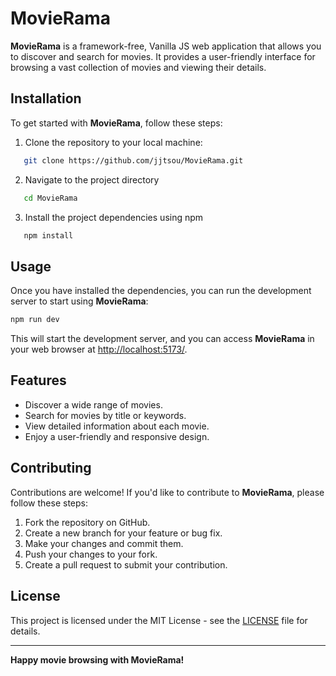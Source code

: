 # MovieRama

**MovieRama** is a framework-free, Vanilla JS web application that allows you to
discover and search for movies. It provides a user-friendly interface for
browsing a vast collection of movies and viewing their details.

## Installation

To get started with **MovieRama**, follow these steps:

1. Clone the repository to your local machine:

```bash
   git clone https://github.com/jjtsou/MovieRama.git
```

2. Navigate to the project directory

```bash
   cd MovieRama
```

3. Install the project dependencies using npm

```bash
   npm install
```

## Usage

Once you have installed the dependencies, you can run the development server to
start using **MovieRama**:

```bash
npm run dev
```

This will start the development server, and you can access **MovieRama** in your
web browser at [http://localhost:5173/](http://localhost:5173/).

## Features

- Discover a wide range of movies.
- Search for movies by title or keywords.
- View detailed information about each movie.
- Enjoy a user-friendly and responsive design.

## Contributing

Contributions are welcome! If you'd like to contribute to **MovieRama**, please
follow these steps:

1. Fork the repository on GitHub.
2. Create a new branch for your feature or bug fix.
3. Make your changes and commit them.
4. Push your changes to your fork.
5. Create a pull request to submit your contribution.

## License

This project is licensed under the MIT License - see the [LICENSE](LICENSE) file
for details.

---

**Happy movie browsing with MovieRama!**
